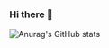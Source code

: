 ### Hi there 👋
![Anurag's GitHub stats](https://github-readme-stats.vercel.app/api?username=anuraghazra&show_icons=true&theme=dark)

<!--
**Gastoncorvata/Gastoncorvata** is a ✨ _special_ ✨ repository because its `README.md` (this file) appears on your GitHub profile.

Here are some ideas to get you started:

- 🔭 I’m currently working on ...
- 🌱 I’m currently learning ...
- 👯 I’m looking to collaborate on ...
- 🤔 I’m looking for help with ...
- 💬 Ask me about ...
- 📫 How to reach me: ...
- 😄 Pronouns: ...
- ⚡ Fun fact: ...
-->

